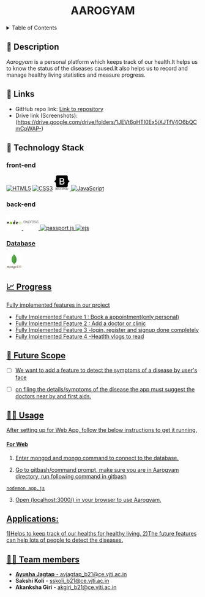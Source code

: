    


<h1 align="center">
AAROGYAM
</h1>



<details>
<summary>Table of Contents</summary>

- [Description](#description)
- [Links](#links)
- [Tech Stack](#tech-stack)
- [Progress](#progress)
- [Future Scope](#future-scope)
- [Applications](#applications)
- [Usage](#usage)
- [Team Members](#team-members)
- [Screenshots](#screenshots)

</details>

## 📝 Description
*Aarogyam* is a personal platform which keeps track of our health.It helps us to know the status of the diseases caused.It also helps us to record and manage healthy living statistics and measure progress.



## 🔗 Links

- GitHub repo link: [Link to repository](https://github.com/ayusha23/mess_management/)
- Drive link (Screenshots): (https://drive.google.com/drive/folders/1JEVt6oHTI0Ex5jXJTfV4O6bQCmCpWAP-)


## 🤖 Technology Stack
<h3>front-end</h3>
<a href="https://www.w3.org/TR/html5/" title="HTML5"><img src="https://github.com/get-icon/geticon/raw/master/icons/html-5.svg" alt="HTML5" width="40px" height="40px"></a>
<a href="https://www.w3.org/TR/CSS/" title="CSS3"><img src="https://github.com/get-icon/geticon/raw/master/icons/css-3.svg" alt="CSS3" width="40px" height="40px"></a>
<a href="https://getbootstrap.com" target="_blank"> <img src="https://raw.githubusercontent.com/devicons/devicon/master/icons/bootstrap/bootstrap-plain-wordmark.svg" alt="bootstrap" width="40" height="40"/> </a>
<a href="https://developer.mozilla.org/en-US/docs/Web/JavaScript" title="JavaScript"><img src="https://github.com/get-icon/geticon/raw/master/icons/javascript.svg" alt="JavaScript" width="31px" height="31px"></a>

<h3>back-end</h3>
<a href="https://nodejs.org" target="_blank"> <img src="https://raw.githubusercontent.com/devicons/devicon/master/icons/nodejs/nodejs-original-wordmark.svg" alt="nodejs" width="40" height="40"/>
</a> <a href="https://expressjs.com" target="_blank"> <img src="https://raw.githubusercontent.com/devicons/devicon/master/icons/express/express-original-wordmark.svg" alt="express" width="40" height="40"/>
<a href="http://www.passportjs.org/" target="_blank"> <img src="https://s3-eu-west-1.amazonaws.com/ih-materials/uploads/upload_676b436fcf47e71b1f85cbd8d318a080.png" alt="passport js" width="40" height="40"/>
<a href="https://ejs.co/" target="_blank"> <img src="https://www.kindpng.com/picc/m/463-4639889_logo-ejs-hd-png-download.png" alt="ejs" width="40" height="40"/>


<h3>Database</h3>

<a href="https://www.mongodb.com/" target="_blank"> <img src="https://raw.githubusercontent.com/devicons/devicon/master/icons/mongodb/mongodb-original-wordmark.svg" alt="mongodb" width="40" height="40"/>


## 📈 Progress 

Fully implemented features in our project 

- Fully Implemented Feature 1 : Book a appointment(only personal)
- Fully Implemented Feature 2 : Add a doctor or clinic
-  Fully Implemented Feature 3 -login, register and signup done completely
-  Fully Implemented Feature 4 -Heatlth vlogs to read

## 🔮 Future Scope

- [ ] We want to add a feature to detect the symptoms of a disease by user's face
-[ ] on filing the details/symptoms of the disease the app must suggest the doctors near by and first aids.


## 🏃‍♀️ Usage

After setting up for Web App, follow the below instructions to get it running.

#### For Web

1. Enter mongod and mongo command to connect to the database.

2. Go to gitbash/command prompt, make sure you are in Aarogyam directory, run following command in gitbash

```
nodemon app.js
```

3. Open (localhost:3000/) in your browser to use Aarogyam.

## Applications: 
1)Helps to keep track of our healths for healthy living.
2)The future features can help lots of people to detect the diseases.

## 👩‍💻 Team members

- **Ayusha Jagtap** - avjagtap_b21@ce.vjti.ac.in
- **Sakshi Koli** - sskoli_b21@ce.vjti.ac.in
- **Akanksha Giri** - akgiri_b21@ce.vjti.ac.in
